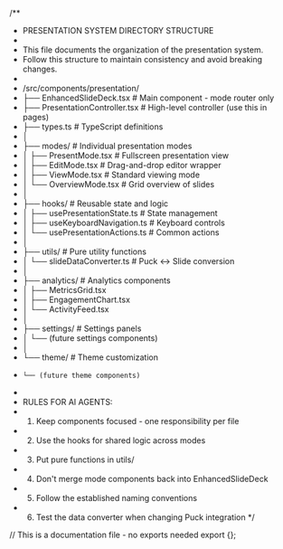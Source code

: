 /**
 * PRESENTATION SYSTEM DIRECTORY STRUCTURE
 * 
 * This file documents the organization of the presentation system.
 * Follow this structure to maintain consistency and avoid breaking changes.
 * 
 * /src/components/presentation/
 * ├── EnhancedSlideDeck.tsx          # Main component - mode router only
 * ├── PresentationController.tsx     # High-level controller (use this in pages)
 * ├── types.ts                       # TypeScript definitions
 * │
 * ├── modes/                         # Individual presentation modes
 * │   ├── PresentMode.tsx           # Fullscreen presentation view
 * │   ├── EditMode.tsx              # Drag-and-drop editor wrapper
 * │   ├── ViewMode.tsx              # Standard viewing mode
 * │   └── OverviewMode.tsx          # Grid overview of slides
 * │
 * ├── hooks/                         # Reusable state and logic
 * │   ├── usePresentationState.ts   # State management
 * │   ├── useKeyboardNavigation.ts  # Keyboard controls
 * │   └── usePresentationActions.ts # Common actions
 * │
 * ├── utils/                         # Pure utility functions
 * │   └── slideDataConverter.ts     # Puck <-> Slide conversion
 * │
 * ├── analytics/                     # Analytics components
 * │   ├── MetricsGrid.tsx
 * │   ├── EngagementChart.tsx
 * │   └── ActivityFeed.tsx
 * │
 * ├── settings/                      # Settings panels
 * │   └── (future settings components)
 * │
 * └── theme/                         # Theme customization
 *     └── (future theme components)
 * 
 * RULES FOR AI AGENTS:
 * 1. Keep components focused - one responsibility per file
 * 2. Use the hooks for shared logic across modes
 * 3. Put pure functions in utils/
 * 4. Don't merge mode components back into EnhancedSlideDeck
 * 5. Follow the established naming conventions
 * 6. Test the data converter when changing Puck integration
 */

// This is a documentation file - no exports needed
export {};